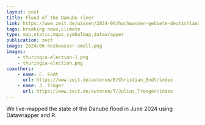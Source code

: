 ```yaml
---
layout: post
title: Flood of the Danube river
link: https://www.zeit.de/wissen/2024-06/hochwasser-gebiete-deutschland-unwetter-regen-karten
tags: breaking news,climate
type: map,static,maps,symbolmap,datawrapper
publication: zeit
image: 2024/06-hochwasser-small.png
images:
    - thuringia-election-1.png
    - thuringia-election.png
coauthors:
    - name: C. Endt
      url: https://www.zeit.de/autoren/E/Christian_Endt/index
    - name: J. Tröger
      url: https://www.zeit.de/autoren/T/Julius_Troeger/index
---
```


We live-mapped the state of the Danube flood in June 2024 using Datawrapper and R.
